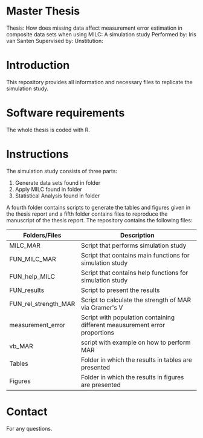 # Master Thesis
Thesis: How does missing data affect measurement error estimation in composite data sets when using MILC: A simulation study
Performed by: Iris van Santen
Supervised by:
Unstitution: 

# Introduction
This repository provides all information and necessary files to replicate the simulation study.

# Software requirements
The whole thesis is coded with R. 

# Instructions
The simulation study consists of three parts:
1. Generate data sets found in folder
2. Apply MILC found in folder
3. Statistical Analysis found in folder

A fourth folder contains scripts to generate the tables and figures given in the thesis report and a fifth folder contains files to reproduce the manuscript of the thesis report.
The repository contains the following files:

Folders/Files | Description
--- | ---
MILC_MAR | Script that performs simulation study
FUN_MILC_MAR | Script that contains main functions for simulation study
FUN_help_MILC | Script that contains help functions for simulation study
FUN_results | Script to present the results
FUN_rel_strength_MAR | Script to calculate the strength of MAR via Cramer's V
measurement_error | Script with population containing different meausurement error proportions
vb_MAR | script with example on how to perform MAR
Tables | Folder in which the results in tables are presented
Figures | Folder in which the results in figures are presented


# Contact
For any questions. 
